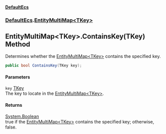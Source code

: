 #### [DefaultEcs](./index.md 'index')
### [DefaultEcs](./DefaultEcs.md 'DefaultEcs').[EntityMultiMap&lt;TKey&gt;](./DefaultEcs-EntityMultiMap-TKey-.md 'DefaultEcs.EntityMultiMap&lt;TKey&gt;')
## EntityMultiMap&lt;TKey&gt;.ContainsKey(TKey) Method
Determines whether the [EntityMultiMap&lt;TKey&gt;](./DefaultEcs-EntityMultiMap-TKey-.md 'DefaultEcs.EntityMultiMap&lt;TKey&gt;') contains the specified key.  
```csharp
public bool ContainsKey(TKey key);
```
#### Parameters
<a name='DefaultEcs-EntityMultiMap-TKey--ContainsKey(TKey)-key'></a>
`key` [TKey](./DefaultEcs-EntityMultiMap-TKey-.md#DefaultEcs-EntityMultiMap-TKey--TKey 'DefaultEcs.EntityMultiMap&lt;TKey&gt;.TKey')  
The key to locate in the [EntityMultiMap&lt;TKey&gt;](./DefaultEcs-EntityMultiMap-TKey-.md 'DefaultEcs.EntityMultiMap&lt;TKey&gt;').  
  
#### Returns
[System.Boolean](https://docs.microsoft.com/en-us/dotnet/api/System.Boolean 'System.Boolean')  
true if the [EntityMultiMap&lt;TKey&gt;](./DefaultEcs-EntityMultiMap-TKey-.md 'DefaultEcs.EntityMultiMap&lt;TKey&gt;') contains the specified key; otherwise, false.  
